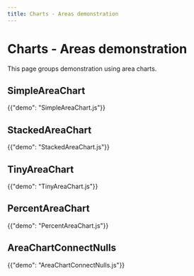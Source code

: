 ```yaml
---
title: Charts - Areas demonstration
---
```


# Charts - Areas demonstration

<p class="description">This page groups demonstration using area charts.</p>

## SimpleAreaChart

{{"demo": "SimpleAreaChart.js"}}

## StackedAreaChart

{{"demo": "StackedAreaChart.js"}}

## TinyAreaChart

{{"demo": "TinyAreaChart.js"}}

## PercentAreaChart

{{"demo": "PercentAreaChart.js"}}

## AreaChartConnectNulls

{{"demo": "AreaChartConnectNulls.js"}}
